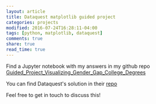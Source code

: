 ```yaml
---
layout: article
title: Dataquest matplotlib guided project
categories: projects
modified: 2016-07-24T16:28:11-04:00
tags: [python, matplotlib, dataquest]
comments: true
share: true
read_time: true
---
```



Find a Jupyter notebook with my answers in my github repo [Guided_Project_Visualizing_Gender_Gap_College_Degrees](https://github.com/nahusznaj/Guided_Project_Visualizing_Gender_Gap_College_Degrees)

You can find Dataquest's solution in their [repo]( https://github.com/dataquestio/solutions/blob/master/Mission149Solutions.ipynb)

Feel free to get in touch to discuss this!

